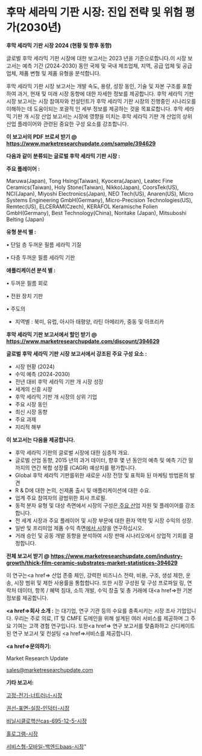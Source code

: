 # 후막 세라믹 기판 시장: 진입 전략 및 위험 평가(2030년)

<strong>후막 세라믹 기판 시장 2024 (현황 및 향후 동향)</strong>

글로벌 후막 세라믹 기판 시장에 대한 보고서는 2023 년을 기준으로합니다.이 시장 보고서는 예측 기간 (2024-2030) 동안 국제 및 국내 제조업체, 지역, 공급 업체 및 공급 업체, 제품 변형 및 제품 유형을 분석합니다.

후막 세라믹 기판 시장 보고서는 개발 속도, 용량, 성장 동인, 기술 및 자본 구조를 포함하여 과거, 현재 및 미래 시장 동향에 대한 자세한 정보를 제공합니다. 후막 세라믹 기판 시장 보고서는 시장 참여자와 컨설턴트가 후막 세라믹 기판 시장의 진행중인 시나리오를 이해하는 데 도움이되는 포괄적 인 세부 정보를 제공하는 것을 목표로합니다. 후막 세라믹 기판 개 시장 산업 보고서는 시장에 영향을 미치는 후막 세라믹 기판 개 산업의 상위 산업 플레이어와 관련된 중요한 구성 요소를 강조합니다.



<strong>이 보고서의 PDF 브로셔 받기 @ <a href=https://www.marketresearchupdate.com/sample/394629>https://www.marketresearchupdate.com/sample/394629</a></strong>



<strong>다음과 같이 분류되는 글로벌 후막 세라믹 기판 시장 :</strong>



<strong>주요 플레이어 :</strong>

Maruwa(Japan), Tong Hsing(Taiwan), Kyocera(Japan), Leatec Fine Ceramics(Taiwan), Holy Stone(Taiwan), Nikko(Japan), CoorsTek(US), NCI(Japan), Miyoshi Electronics(Japan), NEO Tech(US), Anaren(US), Micro Systems Engineering GmbH(Germany), Micro-Precision Technologies(US), Remtec(US), ELCERAM(Czech), KERAFOL Keramische Folien GmbH(Germany), Best Technology(China), Noritake (Japan), Mitsuboshi Belting (Japan)



<strong>유형 분석 별 :</strong>

• 단일 층 두꺼운 필름 세라믹 기질

• 다층 두꺼운 필름 세라믹 기판



<strong>애플리케이션 분석 별 :</strong>

• 두꺼운 필름 회로

• 전원 장치 기판

• 주도의

<ul>
  <li>지역별 : 북미, 유럽, 아시아 태평양, 라틴 아메리카, 중동 및 아프리카</li>
</ul>


<strong>후막 세라믹 기판 보고서에서 할인 받기 @ <a href=https://www.marketresearchupdate.com/discount/394629>https://www.marketresearchupdate.com/discount/394629</a></strong>



<strong>글로벌 후막 세라믹 기판 시장 보고서에서 강조된 주요 구성 요소 :</strong>
<ul>
  <li>시장 현황 (2024)</li>
  <li>수익 예측 (2024-2030)</li>
  <li>전년 대비 후막 세라믹 기판 개 시장 성장</li>
  <li>세계의 신흥 시장</li>
  <li>후막 세라믹 기판 개 시장의 상위 기업</li>
  <li>주요 시장 동인</li>
  <li>최신 시장 동향</li>
  <li>주요 과제</li>
  <li>지리적 해부</li>
</ul>


<strong>이 보고서는 다음을 제공합니다.</strong>
<ul>
  <li>후막 세라믹 기판의 글로벌 시장에 대한 심층적 개요.</li>
  <li>글로벌 산업 동향, 2015 년의 과거 데이터, 향후 몇 년 동안의 예측 및 예측 기간 말까지의 연간 복합 성장률 (CAGR) 예상치를 평가합니다.</li>
  <li>Global 후막 세라믹 기판를위한 새로운 시장 전망 및 표적화 된 마케팅 방법론의 발견</li>
  <li>R &amp; D에 대한 논의, 신제품 출시 및 애플리케이션에 대한 수요.</li>
  <li>업계 주요 참여자의 광범위한 회사 프로필.</li>
  <li>동적 분자 유형 및 대상 측면에서 시장의 구성은<a href=> 주요 산</a>업 자원 및 플레이어를 강조합니다.</li>
  <li>전 세계 시장과 주요 플레이어 및 시장 부문에 대한 환자 역학 및 시장 수익의 성장.</li>
  <li>일반 및 프리미엄 제품 수익 측면<a href=>에서 시</a>장을 연구하십시오.</li>
  <li>거래 승인 및 공동 개발 동향을 분석하여 시장 판매 시나리오에서 상업적 기회를 결정합니다.</li>
</ul>



<strong>전체 보고서 받기 @ <a href=https://www.marketresearchupdate.com/industry-growth/thick-film-ceramic-substrates-market-statistices-394629>https://www.marketresearchupdate.com/industry-growth/thick-film-ceramic-substrates-market-statistices-394629</a></strong>

이 연구는<a href=> 산업 존중</a> 체인, 강력한 비즈니스 전략, 비용, 구조, 생성 제한, 운송, 시장 범위 및 제한 사용률을 통합합니다. 또한 시장 구성원 및 구성 프로파일 링, 연락처 데이터, 항목 / 혜택 침대, 소득 개발, 수익 창출 및 총 거래에 대<a href=>한 기본 </a>정보를 제공합니다.



<strong><a href=>회사 소</a>개 :</strong>
는 대기업, 연구 기관 등의 수요를 충족시키는 시장 조사 기업입니다. 우리는 주로 의료, IT 및 CMFE 도메인을 위해 설계된 여러 서비스를 제공하며 그 주요 기여는 고객 경험 연구입니다. 또한<a href=> 연구 보</a>고서를 맞춤화하고 신디케이트 된 연구 보고서 및 컨설팅 <a href=>서비스</a>를 제공합니다.



<strong><a href=>문의하기:</a></strong>

Market Research Update

sales@marketresearchupdate.com



<strong>기타 보고서:</strong>

<a href=https://www.linkedin.com/pulse/고정-전기-너트러너-시장-진입-전략-및-위험-평가2029년-market-matrix-musings-analysis/>고정-전기-너트러너-시장</a>

<a href=https://www.linkedin.com/pulse/권선-표면-실장-인덕터-시장-현재-및-미래-성장-2029-consumer-connection-chronicles-24--uy8rf/>권선-표면-실장-인덕터-시장</a>

<a href=https://www.linkedin.com/pulse/비닐시클로헥산cas-695-12-5-시장-진입-전략-및-위험-평가2029년-fsqff/>비닐시클로헥산cas-695-12-5-시장</a>

<a href=https://www.linkedin.com/pulse/홀로그램-시장-경쟁-분석-및-성장-잠재력-2030-isdailynews-e94wf/>홀로그램-시장</a>

<a href=https://www.linkedin.com/pulse/서비스형-모바일-백엔드baas-시장-현재-및-미래-성장-2029-qijof/>서비스형-모바일-백엔드baas-시장</a>"
